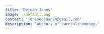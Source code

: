 ```yaml
---
title: 'Dejuan Jones'
image: ./default.png
contact: 'jonesdejuan24@gmail.com'
description: 'Authors of earnonlinemoney.'
---
```

